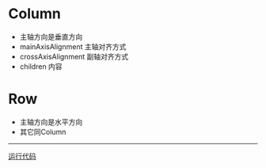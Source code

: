 # Column
* 主轴方向是垂直方向
* mainAxisAlignment 主轴对齐方式
* crossAxisAlignment 副轴对齐方式
* children 内容

# Row
* 主轴方向是水平方向
* 其它同Column

***

[运行代码](code/Column和Row.dart)